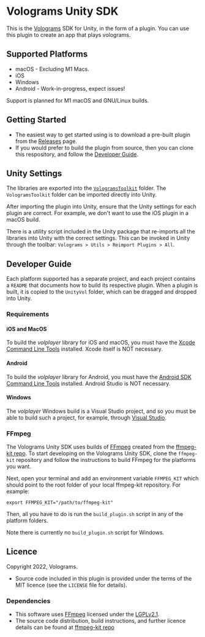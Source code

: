 # Volograms Unity SDK

This is the [Volograms](https://www.volograms.com/) SDK for Unity, in the form of a plugin. You can use this plugin to create an app that plays volograms.

## Supported Platforms 

* macOS - Excluding M1 Macs.
* iOS
* Windows
* Android - Work-in-progress, expect issues!

Support is planned for M1 macOS and GNU/Linux builds.

## Getting Started

* The easiest way to get started using is to download a pre-built plugin from the [Releases](https://github.com/Volograms/volograms_unity_plugin/releases) page.
* If you would prefer to build the plugin from source, then you can clone this respository, and follow the [Developer Guide](#developer-guide).

## Unity Settings

The libraries are exported into the [`VologramsToolkit`](./VologramsToolkit/Plugins/) folder. The `VologramsToolkit` folder can be imported directly into Unity. 

After importing the plugin into Unity, ensure that the Unity settings for each plugin are correct. For example, we don't want to use the iOS plugin in a macOS build. 

There is a utility script included in the Unity package that re-imports all the libraries into Unity with the correct settings.
This can be invoked in Unity through the toolbar: `Volograms > Utils > Reimport Plugins > All`.

## Developer Guide

Each platform supported has a separate project, and each project contains a `README` that documents how to build its respective plugin.
When a plugin is built, it is copied to the `UnityVol` folder, which can be dragged and dropped into Unity.

### Requirements 

#### iOS and MacOS

To build the _volplayer_ library for iOS and macOS, you must have the [Xcode Command Line Tools](https://mac.install.guide/commandlinetools/3.html) installed. Xcode itself is NOT necessary.

#### Android 

To build the _volplayer_ library for Android, you must have the [Android SDK Command Line Tools](https://developer.android.com/studio/command-line) installed. Android Studio is NOT necessary.

#### Windows

The _volplayer_ Windows build is a Visual Studio project, and so you must be able to build such a project, for example, through [Visual Studio](https://visualstudio.microsoft.com/).

### FFmpeg

The Volograms Unity SDK uses builds of [FFmpeg](https://www.ffmpeg.org/) created from the [ffmpeg-kit repo](https://github.com/tanersener/ffmpeg-kit).
To start developing on the Volograms Unity SDK, clone the `ffmpeg-kit` repository and follow the instructions to build FFmpeg for the platforms you want. 

Next, open your terminal and add an environment variable `FFMPEG_KIT` which should point to the root folder of your local ffmpeg-kit repository.
For example:
```
export FFMPEG_KIT="/path/to/ffmpeg-kit"
```

Then, all you have to do is run the `build_plugin.sh` script in any of the platform folders.

Note there is currently no `build_plugin.sh` script for Windows. 

## Licence ##

Copyright 2022, Volograms.

* Source code included in this plugin is provided under the terms of the MIT licence (see the `LICENSE` file for details).

### Dependencies

* This software uses <a href=http://ffmpeg.org>FFmpeg</a> licensed under the <a href=http://www.gnu.org/licenses/old-licenses/lgpl-2.1.html>LGPLv2.1</a>.
* The source code distribution, build instructions, and further licence details can be found at [ffmpeg-kit repo](https://github.com/tanersener/ffmpeg-kit)
